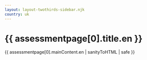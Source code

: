 ```yaml
---
layout: layout-twothirds-sidebar.njk
country: uk
---
```


<h1>{{ assessmentpage[0].title.en }}</h1>
{{ assessmentpage[0].mainContent.en | sanityToHTML | safe }}

